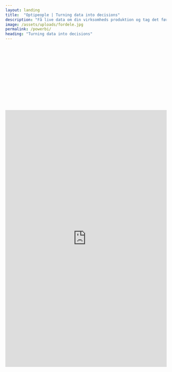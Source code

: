 ```yaml
---
layout: landing
title:  "Optipeople | Turning data into decisions"
description: "Få live data om din virksomheds produktion og tag det første skridt på vej mod højere oppetid, færre uventede stop og mindre spild."
image: /assets/uploads/fordele.jpg
permalink: /powerbi/
heading: "Turning data into decisions"
---
```

  <section style="padding:200px 0;">
  <div class="container">

<iframe style="width:100%; height:800px" src="https://app.powerbi.com/view?r=eyJrIjoiMWRkNjg5MTItMTQ2Mi00ZTY1LTk2MTItNTdiMWE1ODYyYWM3IiwidCI6IjRiN2JlOThmLTY1ZGMtNDQxNi1iOWJkLWRmNjQ2ZjM4MTVmZCIsImMiOjh9" frameborder="0" allowFullScreen="true"></iframe>

</div>
</section>
